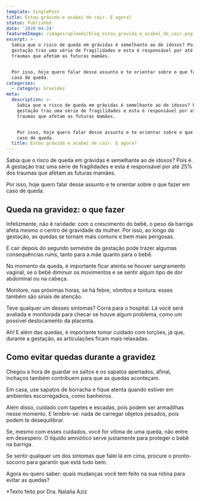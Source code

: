 ```yaml
---
template: SinglePost
title: Estou grávida e acabei de cair. E agora?
status: Published
date: '2020-04-24'
featuredImage: /images/uploads/blog_estou_gravida_e_acabei_de_cair.png
excerpt: >-
  Sabia que o risco de queda em grávidas é semelhante ao de idosos? Pois é. A
  gestação traz uma série de fragilidades e esta é responsável por até 25% dos
  traumas que afetam as futuras mamães.


  Por isso, hoje quero falar desse assunto e te orientar sobre o que fazer em
  caso de queda.
categories:
  - category: Gravidez
meta:
  description: >-
    Sabia que o risco de queda em grávidas é semelhante ao de idosos? Pois é. A
    gestação traz uma série de fragilidades e esta é responsável por até 25% dos
    traumas que afetam as futuras mamães.


    Por isso, hoje quero falar desse assunto e te orientar sobre o que fazer em
    caso de queda.
  title: Estou grávida e acabei de cair. E agora?
---
```

Sabia que o risco de queda em grávidas é semelhante ao de idosos? Pois é. A gestação traz uma série de fragilidades e esta é responsável por até 25% dos traumas que afetam as futuras mamães.

Por isso, hoje quero falar desse assunto e te orientar sobre o que fazer em caso de queda.

## Queda na gravidez: o que fazer

Infelizmente, não é raridade: com o crescimento do bebê, o peso da barriga afeta mesmo o centro de gravidade da mulher. Por isso, ao longo da gestação, as quedas se tornam mais comuns e bem mais perigosas.

E cair depois do segundo semestre da gestação pode trazer algumas consequências ruins, tanto para a mãe quanto para o bebê. 

No momento da queda, é importante ficar atenta se houver sangramento vaginal, se o bebê diminuir os movimentos e se sentir algum tipo de dor abdominal ou na cabeça.

Monitore, nas próximas horas, se há febre, vômitos e tontura: esses também são sinais de atenção.

Teve qualquer um desses sintomas? Corra para o hospital. Lá você será avaliada e monitorada para checar se houve algum problema, como um possível deslocamento da placenta.

Ah! E além das quedas, é importante tomar cuidado com torções, já que, durante a gestação, as articulações ficam mais relaxadas.

## Como evitar quedas durante a gravidez

Chegou a hora de guardar os saltos e os sapatos apertados, afinal, inchaços também contribuem para que as quedas aconteçam. 

Em casa, use sapatos de borracha e fique atenta quando estiver em ambientes escorregadios, como banheiros.

Além disso, cuidado com tapetes e escadas, pois podem ser armadilhas nesse momento. E lembre-se: nada de carregar objetos pesados, pois podem te desequilibrar.

Se, mesmo com esses cuidados, você for vítima de uma queda, não entre em desespero. O líquido amniótico serve justamente para proteger o bebê na barriga.

Se sentir qualquer um dos sintomas que falei lá em cima, procure o pronto-socorro para garantir que está tudo bem.

Agora eu quero saber: quais mudanças você tem feito na sua rotina para evitar as quedas?



\*Texto feito por Dra. Natalia Aziz

